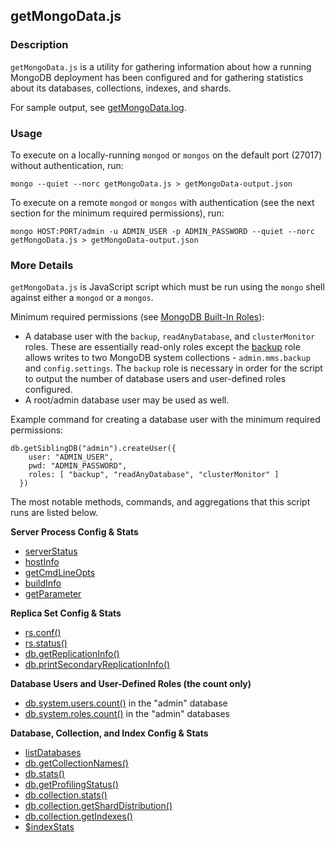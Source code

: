 getMongoData.js
---------------

### Description

`getMongoData.js` is a utility for gathering information about how a running
MongoDB deployment has been configured and for gathering statistics about its
databases, collections, indexes, and shards.

For sample output, see [getMongoData.log](sample/getMongoData.log).

### Usage

To execute on a locally-running `mongod` or `mongos` on the default port (27017)
without authentication, run:

    mongo --quiet --norc getMongoData.js > getMongoData-output.json

To execute on a remote `mongod` or `mongos` with authentication (see the next
section for the minimum required permissions), run:

    mongo HOST:PORT/admin -u ADMIN_USER -p ADMIN_PASSWORD --quiet --norc getMongoData.js > getMongoData-output.json

### More Details

`getMongoData.js` is JavaScript script which must be run using the `mongo` shell
against either a `mongod` or a `mongos`.

Minimum required permissions (see [MongoDB Built-In Roles](https://docs.mongodb.com/manual/reference/built-in-roles)):
* A database user with the `backup`, `readAnyDatabase`, and `clusterMonitor` roles. These are essentially read-only roles except the [backup](https://docs.mongodb.com/manual/reference/built-in-roles/#backup-and-restoration-roles) role allows writes to two MongoDB system collections - `admin.mms.backup` and `config.settings`. The `backup` role is necessary in order for the script to output the number of database users and user-defined roles configured.
* A root/admin database user may be used as well.

Example command for creating a database user with the minimum required permissions:

```
db.getSiblingDB("admin").createUser({
    user: "ADMIN_USER",
    pwd: "ADMIN_PASSWORD",
    roles: [ "backup", "readAnyDatabase", "clusterMonitor" ]
  })
```

The most notable methods, commands, and aggregations that this script runs are listed below.

**Server Process Config & Stats**
* [serverStatus](https://docs.mongodb.com/manual/reference/command/serverStatus)
* [hostInfo](https://docs.mongodb.com/manual/reference/command/hostInfo)
* [getCmdLineOpts](https://docs.mongodb.com/manual/reference/command/getCmdLineOpts)
* [buildInfo](https://docs.mongodb.com/manual/reference/command/buildInfo)
* [getParameter](https://docs.mongodb.com/manual/reference/command/getParameter/)

**Replica Set Config & Stats**
* [rs.conf()](https://docs.mongodb.com/manual/reference/method/rs.conf/)
* [rs.status()](https://docs.mongodb.com/manual/reference/method/rs.status/)
* [db.getReplicationInfo()](https://docs.mongodb.com/manual/reference/method/db.getReplicationInfo)
* [db.printSecondaryReplicationInfo()](https://docs.mongodb.com/manual/reference/method/db.printSecondaryReplicationInfo)

**Database Users and User-Defined Roles (the count only)**
* [db.system.users.count()](https://docs.mongodb.com/manual/reference/system-users-collection/) in the "admin" database
* [db.system.roles.count()](https://docs.mongodb.com/manual/reference/system-roles-collection/) in the "admin" databases

**Database, Collection, and Index Config & Stats**
* [listDatabases](https://docs.mongodb.com/manual/reference/command/listDatabases/)
* [db.getCollectionNames()](https://docs.mongodb.com/manual/reference/method/db.getCollectionNames/)
* [db.stats()](https://docs.mongodb.com/manual/reference/method/db.stats/)
* [db.getProfilingStatus()](https://docs.mongodb.com/manual/reference/method/db.getProfilingStatus/)
* [db.collection.stats()](https://docs.mongodb.com/manual/reference/method/db.collection.stats/)
* [db.collection.getShardDistribution()](https://docs.mongodb.com/manual/reference/method/db.collection.getShardDistribution/)
* [db.collection.getIndexes()](https://docs.mongodb.com/manual/reference/method/db.collection.getIndexes/)
* [$indexStats](https://docs.mongodb.com/manual/reference/operator/aggregation/indexStats/)